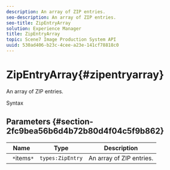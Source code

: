 ```yaml
---
description: An array of ZIP entries.
seo-description: An array of ZIP entries.
seo-title: ZipEntryArray
solution: Experience Manager
title: ZipEntryArray
topic: Scene7 Image Production System API
uuid: 530ad406-b23c-4cee-a23e-141cf78818c0
---
```


# ZipEntryArray{#zipentryarray}

An array of ZIP entries.

 Syntax 

## Parameters {#section-2fc9bea56b6d4b72b80d4f04c5f9b862}

|  Name  | Type  | Description  |
|---|---|---|
|  ` *`items`*`  | `types:ZipEntry`  | An array of ZIP entries.  |

